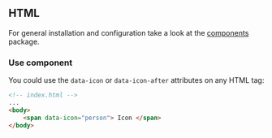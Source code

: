 ## HTML

For general installation and configuration take a look at the [components](https://www.npmjs.com/package/@db-ui/components) package.

### Use component

You could use the `data-icon` or `data-icon-after` attributes on any HTML tag:

```html index.html
<!-- index.html -->
...
<body>
	<span data-icon="person"> Icon </span>
</body>
```
